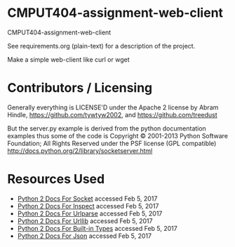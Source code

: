 CMPUT404-assignment-web-client
==============================

CMPUT404-assignment-web-client

See requirements.org (plain-text) for a description of the project.

Make a simple web-client like curl or wget

Contributors / Licensing
========================

Generally everything is LICENSE'D under the Apache 2 license by Abram Hindle, 
https://github.com/tywtyw2002, and https://github.com/treedust

But the server.py example is derived from the python documentation
examples thus some of the code is Copyright © 2001-2013 Python
Software Foundation; All Rights Reserved under the PSF license (GPL
compatible) http://docs.python.org/2/library/socketserver.html

Resources Used
==============
* [Python 2 Docs For Socket](https://docs.python.org/2.7/library/socket.html?highlight=sendall#socket.socket.sendall) accessed Feb 5, 2017
* [Python 2 Docs For Inspect](https://docs.python.org/2/library/inspect.html) accessed Feb 5, 2017
* [Python 2 Docs For Urlparse](https://docs.python.org/2/library/urlparse.html?highlight=urlparse#module-urlparse) accessed Feb 5, 2017
* [Python 2 Docs For Urllib](https://docs.python.org/2/library/urllib.html?highlight=urllib#module-urllib) accessed Feb 5, 2017
* [Python 2 Docs For Built-in Types](https://docs.python.org/2/library/stdtypes.html#bltin-file-objects) accessed Feb 5, 2017
* [Python 2 Docs For Json](https://docs.python.org/2/library/json.html?highlight=json#module-json) accessed Feb 5, 2017

